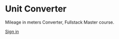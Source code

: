 # Unit Converter

Mileage in meters Converter, Fullstack Master course.

[Sign in](https://rodrigofelipejr.github.io/conversor-unidades/.)
